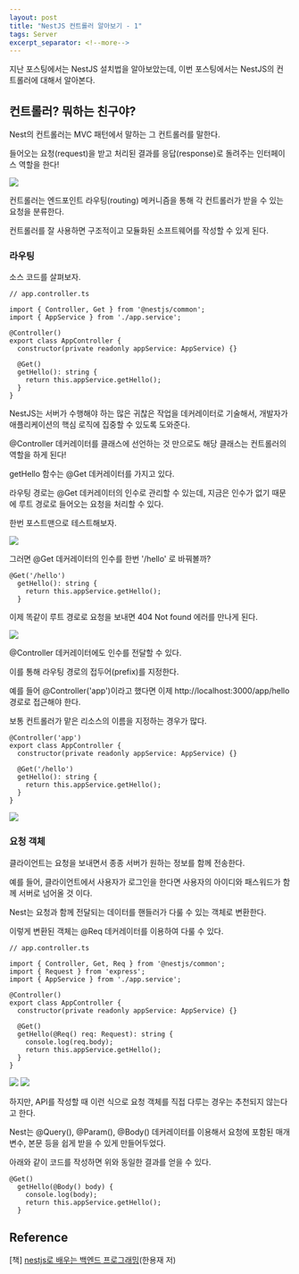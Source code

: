 ```yaml
---
layout: post
title: "NestJS 컨트롤러 알아보기 - 1"
tags: Server
excerpt_separator: <!--more-->
---
```


지난 포스팅에서는 NestJS 설치법을 알아보았는데, 이번 포스팅에서는 NestJS의 컨트롤러에 대해서 알아본다.<!--more-->

## 컨트롤러? 뭐하는 친구야?

Nest의 컨트롤러는 MVC 패턴에서 말하는 그 컨트롤러를 말한다.

들어오는 요청(request)을 받고 처리된 결과를 응답(response)로 돌려주는 인터페이스 역할을 한다!

![](https://img1.daumcdn.net/thumb/R1280x0/?scode=mtistory2&fname=https%3A%2F%2Fblog.kakaocdn.net%2Fdn%2F8M056%2Fbtr1XPQssZH%2FzvYZCiRkcb6Vwie5xc0eC0%2Fimg.png)

컨트롤러는 엔드포인트 라우팅(routing) 메커니즘을 통해 각 컨트롤러가 받을 수 있는 요청을 분류한다.

컨트롤러를 잘 사용하면 구조적이고 모듈화된 소프트웨어를 작성할 수 있게 된다.

### 라우팅

소스 코드를 살펴보자.

```
// app.controller.ts

import { Controller, Get } from '@nestjs/common';
import { AppService } from './app.service';

@Controller()
export class AppController {
  constructor(private readonly appService: AppService) {}

  @Get()
  getHello(): string {
    return this.appService.getHello();
  }
}
```

NestJS는 서버가 수행해야 하는 많은 귀찮은 작업을 데커레이터로 기술해서, 개발자가 애플리케이션의 핵심 로직에 집중할 수 있도록 도와준다.

@Controller 데커레이터를 클래스에 선언하는 것 만으로도 해당 클래스는 컨트롤러의 역할을 하게 된다!

getHello 함수는 @Get 데커레이터를 가지고 있다.

라우팅 경로는 @Get 데커레이터의 인수로 관리할 수 있는데, 지금은 인수가 없기 때문에 루트 경로로 들어오는 요청을 처리할 수 있다.

한번 포스트맨으로 테스트해보자.

![](https://img1.daumcdn.net/thumb/R1280x0/?scode=mtistory2&fname=https%3A%2F%2Fblog.kakaocdn.net%2Fdn%2Fbpimfv%2Fbtr1VewD9V1%2FEtkqZsTduoXNkOGX3LfeGk%2Fimg.png)

그러면 @Get 데커레이터의 인수를 한번 '/hello' 로 바꿔볼까?

```
@Get('/hello')
  getHello(): string {
    return this.appService.getHello();
  }
```

이제 똑같이 루트 경로로 요청을 보내면 404 Not found 에러를 만나게 된다.

![](https://img1.daumcdn.net/thumb/R1280x0/?scode=mtistory2&fname=https%3A%2F%2Fblog.kakaocdn.net%2Fdn%2FbMcPAp%2Fbtr1XxidQBp%2FJoGSDkoIFxjxTkV2d8khaK%2Fimg.png)

@Controller 데커레이터에도 인수를 전달할 수 있다.

이를 통해 라우팅 경로의 접두어(prefix)를 지정한다.

예를 들어 @Controller('app')이라고 했다면 이제 http://localhost:3000/app/hello 경로로 접근해야 한다.

보통 컨트롤러가 맡은 리소스의 이름을 지정하는 경우가 많다.

```
@Controller('app')
export class AppController {
  constructor(private readonly appService: AppService) {}

  @Get('/hello')
  getHello(): string {
    return this.appService.getHello();
  }
}
```

![](https://img1.daumcdn.net/thumb/R1280x0/?scode=mtistory2&fname=https%3A%2F%2Fblog.kakaocdn.net%2Fdn%2F8gSdA%2Fbtr1VdkchN9%2FGFVH4nw5PbF02HFFiK5BWk%2Fimg.png)

### 요청 객체

클라이언트는 요청을 보내면서 종종 서버가 원하는 정보를 함께 전송한다.

예를 들어, 클라이언트에서 사용자가 로그인을 한다면 사용자의 아이디와 패스워드가 함께 서버로 넘어올 것 이다.

Nest는 요청과 함께 전달되는 데이터를 핸들러가 다룰 수 있는 객체로 변환한다.

이렇게 변환된 객체는 @Req 데커레이터를 이용하여 다룰 수 있다.

```
// app.controller.ts

import { Controller, Get, Req } from '@nestjs/common';
import { Request } from 'express';
import { AppService } from './app.service';

@Controller()
export class AppController {
  constructor(private readonly appService: AppService) {}

  @Get()
  getHello(@Req() req: Request): string {
    console.log(req.body);
    return this.appService.getHello();
  }
}
```

![](https://img1.daumcdn.net/thumb/R1280x0/?scode=mtistory2&fname=https%3A%2F%2Fblog.kakaocdn.net%2Fdn%2FtJYli%2Fbtr1Mjk2h5W%2FHotVVwWoSWKiwh3S0U4yfK%2Fimg.png)
![](https://img1.daumcdn.net/thumb/R1280x0/?scode=mtistory2&fname=https%3A%2F%2Fblog.kakaocdn.net%2Fdn%2FcjEVVC%2Fbtr1WlaYeRo%2FOtrej3e9cH1kkVJN0Nenkk%2Fimg.png)

하지만, API를 작성할 때 이런 식으로 요청 객체를 직접 다루는 경우는 추천되지 않는다고 한다.

Nest는 @Query(), @Param(), @Body() 데커레이터를 이용해서 요청에 포함된 매개변수, 본문 등을 쉽게 받을 수 있게 만들어두었다.

아래와 같이 코드를 작성하면 위와 동일한 결과를 얻을 수 있다.

```
@Get()
  getHello(@Body() body) {
    console.log(body);
    return this.appService.getHello();
  }
```

## Reference

\[책\] [nestjs로 배우는 백엔드 프로그래밍](https://www.aladin.co.kr/shop/wproduct.aspx?ItemId=306191959&start=pgooglemc)(한용재 저)

